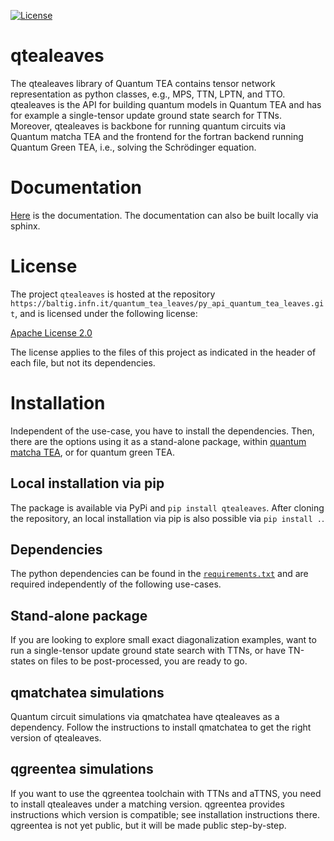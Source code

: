 [![License](https://img.shields.io/badge/License-Apache_2.0-blue.svg)](https://opensource.org/licenses/Apache-2.0)

qtealeaves
==========

The qtealeaves library of Quantum TEA contains tensor network representation as
python classes, e.g., MPS, TTN, LPTN, and TTO. qtealeaves is the API for building
quantum models in Quantum TEA and has for example a single-tensor update ground state
search for TTNs. Moreover, qtealeaves is backbone for running quantum circuits via
Quantum matcha TEA and the frontend for the fortran backend running Quantum Green TEA,
i.e., solving the Schrödinger equation.


Documentation
=============

[Here](https://quantum_tea_leaves.baltig-pages.infn.it/py_api_quantum_tea_leaves/)
is the documentation. The documentation can also be built locally via sphinx.


License
=======

The project ``qtealeaves`` is hosted at the repository
``https://baltig.infn.it/quantum_tea_leaves/py_api_quantum_tea_leaves.git``,
and is licensed under the following license:

[Apache License 2.0](LICENSE)

The license applies to the files of this project as indicated
in the header of each file, but not its dependencies.


Installation
============

Independent of the use-case, you have to install the dependencies. Then,
there are the options using it as a stand-alone package, within [quantum
matcha TEA](https://baltig.infn.it/quantum_matcha_tea), or for quantum green TEA.

Local installation via pip
--------------------------

The package is available via PyPi and `pip install qtealeaves`.
After cloning the repository, an local installation via pip is
also possible via `pip install .`.

Dependencies
------------

The python dependencies can be found in the [``requirements.txt``](requirements.txt)
and are required independently of the following use-cases.

Stand-alone package
-------------------

If you are looking to explore small exact diagonalization examples,
want to run a single-tensor update ground state search with TTNs,
or have TN-states on files to be post-processed, you are ready to
go.

qmatchatea simulations
----------------------

Quantum circuit simulations via qmatchatea have qtealeaves as a
dependency. Follow the instructions to install qmatchatea to get
the right version of qtealeaves.

qgreentea simulations
---------------------

If you want to use the qgreentea toolchain with TTNs and aTTNS, you need to
install qtealeaves under a matching version. qgreentea provides instructions
which version is compatible; see installation instructions there. qgreentea
is not yet public, but it will be made public step-by-step.
